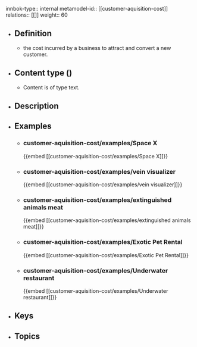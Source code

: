 innbok-type:: internal
metamodel-id:: [[customer-aquisition-cost]]
relations:: [[]]
weight:: 60

- ## Definition
  - the cost incurred by a business to attract and convert a new customer.
- ## Content type ()
  - Content is of type text.
  
- ## Description
- ## Examples
  - ### customer-aquisition-cost/examples/Space X
    {{embed [[customer-aquisition-cost/examples/Space X]]}}
  - ### customer-aquisition-cost/examples/vein visualizer
    {{embed [[customer-aquisition-cost/examples/vein visualizer]]}}
  - ### customer-aquisition-cost/examples/extinguished animals meat
    {{embed [[customer-aquisition-cost/examples/extinguished animals meat]]}}
  - ### customer-aquisition-cost/examples/Exotic Pet Rental
    {{embed [[customer-aquisition-cost/examples/Exotic Pet Rental]]}}
  - ### customer-aquisition-cost/examples/Underwater restaurant
    {{embed [[customer-aquisition-cost/examples/Underwater restaurant]]}}
  
- ## Keys
  
- ## Topics
  

